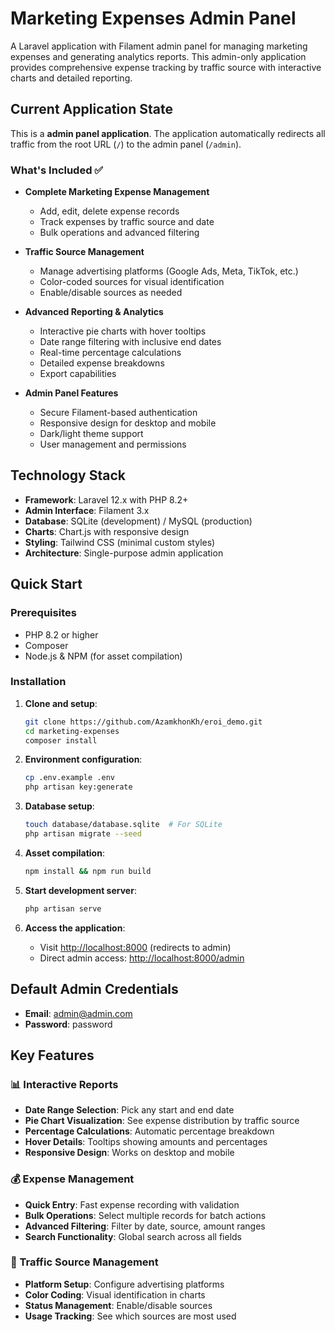 # Marketing Expenses Admin Panel

A Laravel application with Filament admin panel for managing marketing expenses and generating analytics reports. This admin-only application provides comprehensive expense tracking by traffic source with interactive charts and detailed reporting.

## Current Application State

This is a **admin panel application**. The application automatically redirects all traffic from the root URL (`/`) to the admin panel (`/admin`).

### What's Included ✅

- **Complete Marketing Expense Management**
  - Add, edit, delete expense records
  - Track expenses by traffic source and date
  - Bulk operations and advanced filtering

- **Traffic Source Management**
  - Manage advertising platforms (Google Ads, Meta, TikTok, etc.)
  - Color-coded sources for visual identification
  - Enable/disable sources as needed

- **Advanced Reporting & Analytics**
  - Interactive pie charts with hover tooltips
  - Date range filtering with inclusive end dates
  - Real-time percentage calculations
  - Detailed expense breakdowns
  - Export capabilities

- **Admin Panel Features**
  - Secure Filament-based authentication
  - Responsive design for desktop and mobile
  - Dark/light theme support
  - User management and permissions

## Technology Stack

- **Framework**: Laravel 12.x with PHP 8.2+
- **Admin Interface**: Filament 3.x
- **Database**: SQLite (development) / MySQL (production)
- **Charts**: Chart.js with responsive design
- **Styling**: Tailwind CSS (minimal custom styles)
- **Architecture**: Single-purpose admin application

## Quick Start

### Prerequisites

- PHP 8.2 or higher
- Composer
- Node.js & NPM (for asset compilation)

### Installation

1. **Clone and setup**:

   ```bash
   git clone https://github.com/AzamkhonKh/eroi_demo.git
   cd marketing-expenses
   composer install
   ```

2. **Environment configuration**:

   ```bash
   cp .env.example .env
   php artisan key:generate
   ```

3. **Database setup**:

   ```bash
   touch database/database.sqlite  # For SQLite
   php artisan migrate --seed
   ```

4. **Asset compilation**:

   ```bash
   npm install && npm run build
   ```

5. **Start development server**:

   ```bash
   php artisan serve
   ```

6. **Access the application**:
   - Visit <http://localhost:8000> (redirects to admin)
   - Direct admin access: <http://localhost:8000/admin>

## Default Admin Credentials

- **Email**: <admin@admin.com>
- **Password**: password

## Key Features

### 📊 Interactive Reports

- **Date Range Selection**: Pick any start and end date
- **Pie Chart Visualization**: See expense distribution by traffic source
- **Percentage Calculations**: Automatic percentage breakdown
- **Hover Details**: Tooltips showing amounts and percentages
- **Responsive Design**: Works on desktop and mobile

### 💰 Expense Management

- **Quick Entry**: Fast expense recording with validation
- **Bulk Operations**: Select multiple records for batch actions
- **Advanced Filtering**: Filter by date, source, amount ranges
- **Search Functionality**: Global search across all fields

### 🎯 Traffic Source Management

- **Platform Setup**: Configure advertising platforms
- **Color Coding**: Visual identification in charts
- **Status Management**: Enable/disable sources
- **Usage Tracking**: See which sources are most used
